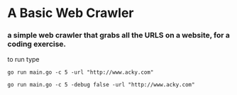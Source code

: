 # A Basic Web Crawler 

### a simple web crawler that grabs all the URLS on a website, for a coding exercise.  

to run type 

```
go run main.go -c 5 -url "http://www.acky.com" 
```


```
go run main.go -c 5 -debug false -url "http://www.acky.com" 
```
